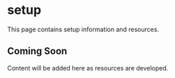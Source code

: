 # setup

This page contains setup information and resources.

## Coming Soon

Content will be added here as resources are developed.
